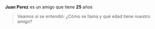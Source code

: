 **Juan Perez** es un amigo que tiene **25** años
>Veamos si se entendió: ¿Cómo se llama y qué edad tiene nuestro amigo? 